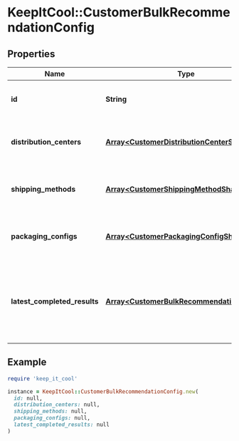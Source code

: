 # KeepItCool::CustomerBulkRecommendationConfig

## Properties

| Name | Type | Description | Notes |
| ---- | ---- | ----------- | ----- |
| **id** | **String** | Unique identifier for the bulk recommendation configuration | [readonly] |
| **distribution_centers** | [**Array&lt;CustomerDistributionCenterShallow&gt;**](CustomerDistributionCenterShallow.md) | The distribution centers used in the bulk recommendation configuration | [readonly] |
| **shipping_methods** | [**Array&lt;CustomerShippingMethodShallow&gt;**](CustomerShippingMethodShallow.md) | The shipping methods used in the bulk recommendation configuration | [readonly] |
| **packaging_configs** | [**Array&lt;CustomerPackagingConfigShallow&gt;**](CustomerPackagingConfigShallow.md) | The packaging configurations used in the bulk recommendation configuration | [readonly] |
| **latest_completed_results** | [**Array&lt;CustomerBulkRecommendationResult&gt;**](CustomerBulkRecommendationResult.md) | The latest completed bulk recommendation results for the upcoming ship dates for the bulk recommendation configuration | [readonly] |

## Example

```ruby
require 'keep_it_cool'

instance = KeepItCool::CustomerBulkRecommendationConfig.new(
  id: null,
  distribution_centers: null,
  shipping_methods: null,
  packaging_configs: null,
  latest_completed_results: null
)
```

